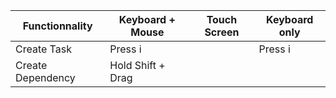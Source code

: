 | Functionnality    | Keyboard + Mouse  | Touch Screen     | Keyboard only |
| ----------------- | ----------------- | ---------------- | ------------- |
| Create Task       | Press i           |                  | Press i       |
| Create Dependency | Hold Shift + Drag |                  |               |

